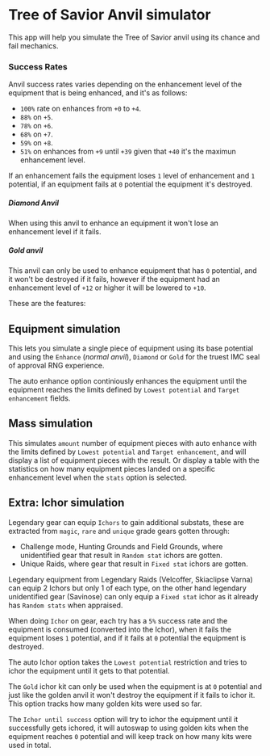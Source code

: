 # Tree of Savior Anvil simulator

This app will help you simulate the Tree of Savior anvil using its chance and fail mechanics.

### Success Rates
Anvil success rates varies depending on the enhancement level of the equipment that is being enhanced, and it's as follows:
-  `100%` rate on enhances from `+0` to `+4`.
- `88%` on `+5`.
- `78%` on `+6`.
- `68%` on `+7`.
- `59%` on `+8`.
- `51%` on enhances from `+9` until `+39` given that `+40` it's the maximun enhancement level.

If an enhancement fails the equipment loses `1` level of enhancement and `1` potential, if an equipment fails at `0` potential the equipment it's destroyed.
##### Diamond Anvil
When using this anvil to enhance an equipment it won't lose an enhancement level if it fails.
##### Gold anvil
This anvil can only be used to enhance equipment that has `0` potential, and it won't be destroyed if it fails, however if the equipment had an enhancement level of `+12` or higher it will be lowered to `+10`.

These are the features:

## Equipment simulation
This lets you simulate a single piece of equipment using its base potential and using the `Enhance` (*normal anvil*), `Diamond` or `Gold` for the truest IMC seal of approval RNG experience.

The auto enhance option continiously enhances the equipment until the equipment reaches the limits defined by `Lowest potential` and `Target enhancement` fields.

## Mass simulation
This simulates `amount` number of equipment pieces with auto enhance with the limits defined by `Lowest potential` and `Target enhancement`, and will display a list of equipment pieces with the result. Or display a table with the statistics on how many equipment pieces landed on a specific enhancement level when the `stats` option is selected. 

## Extra: Ichor simulation
Legendary gear can equip `Ichors` to gain additional substats, these are extracted from `magic`, `rare` and `unique` grade gears gotten through:
- Challenge mode, Hunting Grounds and Field Grounds, where unidentified gear that result in `Random stat` ichors are gotten.
- Unique Raids, where gear that result in `Fixed stat` ichors are gotten.

Legendary equipment from Legendary Raids (Velcoffer, Skiaclipse Varna) can equip 2 Ichors but only 1 of each type, on the other hand legendary unidentified gear (Savinose) can only equip a `Fixed stat` ichor as it already has `Random stats` when appraised.

When doing `Ichor` on gear, each try has a `5%` success rate and the equipment is consumed (converted into the Ichor), when it fails the equipment loses `1` potential, and if it fails at `0` potential the equipment is destroyed.

The auto Ichor option takes the `Lowest potential` restriction and tries to ichor the equipment until it gets to that potential.

The `Gold` ichor kit can only be used when the equipment is at `0` potential and just like the golden anvil it won't destroy the equipment if it fails to ichor it. This option tracks how many golden kits were used so far.

The `Ichor until success` option will try to ichor the equipment until it successfully gets ichored, it will autoswap to using golden kits when the equipment reaches `0` potential and will keep track on how many kits were used in total.